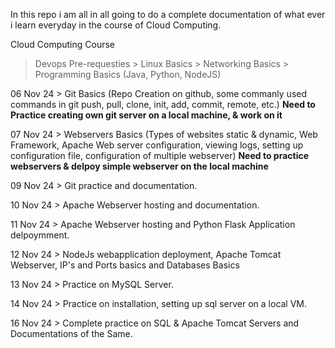 In this repo i am all in all going to do a complete documentation of what ever i learn everyday in the course of Cloud Computing.


Cloud Computing Course
  > Devops Pre-requesties
      > Linux Basics
      > Networking Basics
      > Programming Basics (Java, Python, NodeJS)

06 Nov 24  > Git Basics (Repo Creation on github, some commanly used commands in git push, pull, clone, init, add, commit, remote, etc.)
  **Need to Practice creating own git server on a local machine, & work on it**
  
07 Nov 24  > Webservers Basics (Types of websites static & dynamic, Web Framework, Apache Web server configuration, viewing logs, setting up configuration file, configuration of multiple webserver)
  **Need to practice webservers & delpoy simple webserver on the local machine**

09 Nov 24 > Git practice and documentation.

10 Nov 24 > Apache Webserver hosting and documentation.

11 Nov 24 > Apache Webserver hosting and Python Flask Application delpoymment.

12 Nov 24 > NodeJs webapplication deployment, Apache Tomcat Webserver, IP's and Ports basics and Databases Basics

13 Nov 24 > Practice on MySQL Server.

14 Nov 24 > Practice on installation, setting up sql server on a local VM.

16 Nov 24 > Complete practice on SQL & Apache Tomcat Servers and Documentations of the Same.





